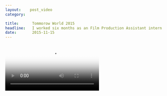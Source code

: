 ```yaml
---
layout:    post_video
category:   

title:      Tommorow World 2015
headline:   I worked six months as an Film Production Assistant intern.
date:       2015-11-15
---
```


<video autoplay  poster="https://s3-us-west-2.amazonaws.com/s.cdpn.io/4273/polina.jpg" id="bgvid" >
<source src="assets/videos/polina.mov" type="video/webm">
<source src="assets/videos/polina.mov" type="video/mp4">
</video>

